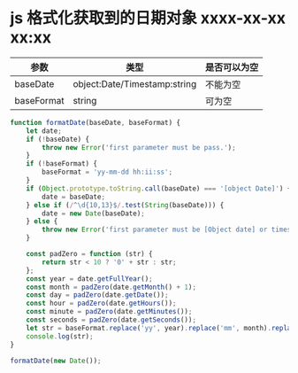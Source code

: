 <!-- Date: 2017-07-09 04:24 -->

# js 格式化获取到的日期对象 xxxx-xx-xx xx:xx

| 参数       | 类型                         | 是否可以为空 |
| ---------- | ---------------------------- | ------------ |
| baseDate   | object:Date/Timestamp:string | 不能为空     |
| baseFormat | string                       | 可为空       |

```js
function formatDate(baseDate, baseFormat) {
    let date;
    if (!baseDate) {
        throw new Error('first parameter must be pass.');
    }
    if (!baseFormat) {
        baseFormat = 'yy-mm-dd hh:ii:ss';
    }
    if (Object.prototype.toString.call(baseDate) === '[object Date]') {
        date = baseDate;
    } else if (/^\d{10,13}$/.test(String(baseDate))) {
        date = new Date(baseDate);
    } else {
        throw new Error('first parameter must be [Object date] or timestamp.');
    }

    const padZero = function (str) {
        return str < 10 ? '0' + str : str;
    };
    const year = date.getFullYear();
    const month = padZero(date.getMonth() + 1);
    const day = padZero(date.getDate());
    const hour = padZero(date.getHours());
    const minute = padZero(date.getMinutes());
    const seconds = padZero(date.getSeconds());
    let str = baseFormat.replace('yy', year).replace('mm', month).replace('dd', day).replace('hh', hour).replace('ii', minute).replace('ss', seconds);
    console.log(str);
}

formatDate(new Date());
```

